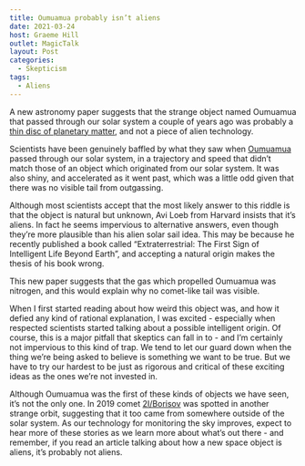 ```yaml
---
title: Oumuamua probably isn’t aliens
date: 2021-03-24
host: Graeme Hill
outlet: MagicTalk
layout: Post
categories:
  - Skepticism
tags:
  - Aliens
---
```


A new astronomy paper suggests that the strange object named Oumuamua that passed through our solar system a couple of years ago was probably a [thin disc of planetary matter](https://www.stuff.co.nz/science/300256287/no-cigar-interstellar-object-named-oumuamua-is-cookieshaped-planet-shard), and not a piece of alien technology.

<!-- more -->

Scientists have been genuinely baffled by what they saw when [Oumuamua](https://en.wikipedia.org/wiki/%CA%BBOumuamua) passed through our solar system, in a trajectory and speed that didn’t match those of an object which originated from our solar system. It was also shiny, and accelerated as it went past, which was a little odd given that there was no visible tail from outgassing.

Although most scientists accept that the most likely answer to this riddle is that the object is natural but unknown, Avi Loeb from Harvard insists that it’s aliens. In fact he seems impervious to alternative answers, even though they’re more plausible than his alien solar sail idea. This may be because he recently published a book called “Extraterrestrial: The First Sign of Intelligent Life Beyond Earth”, and accepting a natural origin makes the thesis of his book wrong.

This new paper suggests that the gas which propelled Oumuamua was nitrogen, and this would explain why no comet-like tail was visible.

When I first started reading about how weird this object was, and how it defied any kind of rational explanation, I was excited - especially when respected scientists started talking about a possible intelligent origin. Of course, this is a major pitfall that skeptics can fall in to - and I’m certainly not impervious to this kind of trap. We tend to let our guard down when the thing we’re being asked to believe is something we want to be true. But we have to try our hardest to be just as rigorous and critical of these exciting ideas as the ones we’re not invested in.

Although Oumuamua was the first of these kinds of objects we have seen, it’s not the only one. In 2019 comet [2I/Borisov](https://en.wikipedia.org/wiki/2I/Borisov) was spotted in another strange orbit, suggesting that it too came from somewhere outside of the solar system. As our technology for monitoring the sky improves, expect to hear more of these stories as we learn more about what’s out there - and remember, if you read an article talking about how a new space object is aliens, it’s probably not aliens.
